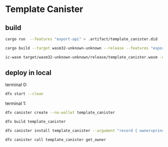 # Template Canister

## build
```sh
cargo run  --features "export-api" > .artifact/template_canister.did

cargo build --target wasm32-unknown-unknown --release --features "export-api"

ic-wasm target/wasm32-unknown-unknown/release/template_canister.wasm -o .artifact/template_canister.wasm shrink
```

## deploy in local

terminal 0:
```sh
dfx start --clean
```

terminal 1:
```sh
dfx canister create --no-wallet template_canister

dfx build template_canister

dfx canister install template_canister --argument "record { owner=principal \"$(dfx identity get-principal)\"}"

dfx canister call template_canister get_owner
```